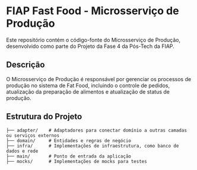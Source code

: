 # FIAP Fast Food - Microsserviço de Produção

Este repositório contém o código-fonte do Microsserviço de Produção, desenvolvido como parte do Projeto da Fase 4 da Pós-Tech da FIAP.

## Descrição

O Microsserviço de Produção é responsável por gerenciar os processos de produção no sistema de Fat Food, incluindo o controle de pedidos, atualização da preparação de alimentos e atualização de status de produção.

## Estrutura do Projeto

```plaintext
├── adapter/    # Adaptadores para conectar domínio a outras camadas ou serviços externos
├── domain/     # Entidades e regras de negócio
├── infra/      # Implementações de infraestrutura, como banco de dados e rede
├── main/       # Ponto de entrada da aplicação
├── mocks/      # Implementações de mocks para testes
